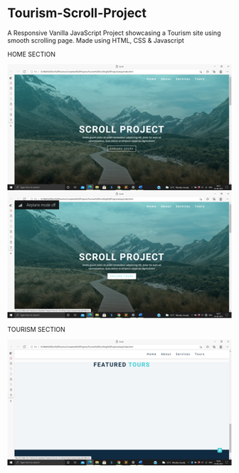 # Tourism-Scroll-Project
A  Responsive Vanilla JavaScript Project showcasing a Tourism site using smooth scrolling page.
Made using HTML, CSS &amp; Javascript

HOME SECTION

<img src = "https://github.com/SambhavAggarwal01/Tourism-Scroll-Project/blob/main/Project%20Screenshots/Screenshot%202021-08-24%2018.37.31.png" alt = "Home Section" />
<img src = "https://github.com/SambhavAggarwal01/Tourism-Scroll-Project/blob/main/Project%20Screenshots/Screenshot%202021-08-24%2018.37.49.png" alt = "Home Section" />


TOURISM SECTION

<img src = "https://github.com/SambhavAggarwal01/Tourism-Scroll-Project/blob/main/Project%20Screenshots/Screenshot%202021-08-24%2018.38.02.png" alt = "Tourism Section" />
